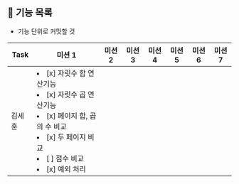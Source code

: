 
## 🚀 기능 목록

- 기능 단위로 커밋할 것

| Task | 미션 1                                                                                                                                             | 미션 2 | 미션 3 | 미션 4 | 미션 5 | 미션 6 | 미션 7|
|------|--------------------------------------------------------------------------------------------------------------------------------------------------|------|------|------|------|------|------|
| 김세훈  | <li> [x] 자릿수 합 연산기능 </li> <li> [x] 자릿수 곱 연산기능 </li> <li> [x] 페이지 합, 곱의 수 비교</li> <li> [x] 두 페이지 비교 </li> <li> [ ] 점수 비교</li> <li> [x] 예외 처리</li> || 　    || 　    |||
